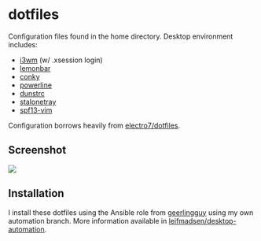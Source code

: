 # dotfiles

Configuration files found in the home directory. Desktop environment includes:

- [i3wm](https://github.com/i3) (w/ .xsession login)
- [lemonbar](https://github.com/LemonBoy/bar)
- [conky](https://github.com/brndnmtthws/conky)
- [powerline](https://github.com/powerline/powerline)
- [dunstrc](https://github.com/knopwob/dunst)
- [stalonetray](http://stalonetray.sourceforge.net/)
- [spf13-vim](https://github.com/spf13/spf13-vim)

Configuration borrows heavily from [electro7/dotfiles](https://github.com/electro7/dotfiles).

## Screenshot
![ ](/home/lmadsen/src/github/leifmadsen/dotfiles/2015-10-02-222352_5760x1080_scrot.png  "Recent desktop screenshot")

## Installation
I install these dotfiles using the Ansible role from [geerlingguy](https://github.com/geerlingguy) using my own automation branch. More information available in [leifmadsen/desktop-automation](http://github.com/leifmadsen/desktop-automation).
